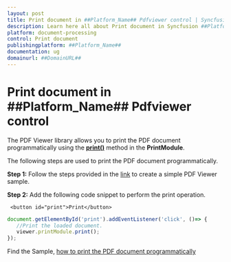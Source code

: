 ```yaml
---
layout: post
title: Print document in ##Platform_Name## Pdfviewer control | Syncfusion
description: Learn here all about Print document in Syncfusion ##Platform_Name## Pdfviewer control of Syncfusion Essential JS 2 and more.
platform: document-processing
control: Print document
publishingplatform: ##Platform_Name##
documentation: ug
domainurl: ##DomainURL##
---
```


# Print document in ##Platform_Name## Pdfviewer control

The PDF Viewer library allows you to print the PDF document programmatically using the [**print()**](https://helpej2.syncfusion.com/documentation/api/pdfviewer/#print) method in the **PrintModule**.

The following steps are used to print the PDF document programmatically.

**Step 1:** Follow the steps provided in the [link](https://help.syncfusion.com/document-processing/pdf/pdf-viewer/javascript-es6/getting-started/) to create a simple PDF Viewer sample.

**Step 2:** Add the following code snippet to perform the print operation.

```
 <button id="print">Print</button>
```

```ts
document.getElementById('print').addEventListener('click', ()=> {
   //Print the loaded document.
   viewer.printModule.print();
});
```

Find the Sample, [how to print the PDF document programmatically](https://stackblitz.com/edit/j9tu5j-cc3akh?devtoolsheight=33&file=index.ts)